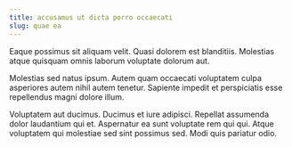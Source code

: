 ```yaml
---
title: accusamus ut dicta porro occaecati
slug: quae ea
---
```


Eaque possimus sit aliquam velit. Quasi dolorem est blanditiis. Molestias atque quisquam omnis laborum voluptate dolorum aut.

Molestias sed natus ipsum. Autem quam occaecati voluptatem culpa asperiores autem nihil autem tenetur. Sapiente impedit et perspiciatis esse repellendus magni dolore illum.

Voluptatem aut ducimus. Ducimus et iure adipisci. Repellat assumenda dolor laudantium qui et. Aspernatur ea sunt voluptate rem qui qui. Atque voluptatem qui molestiae sed sint possimus sed. Modi quis pariatur odio.
